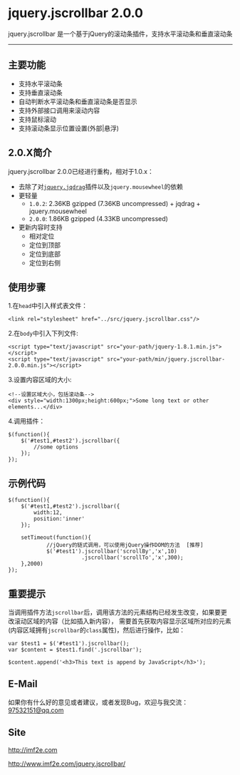 # jquery.jscrollbar 2.0.0

jquery.jscrollbar 是一个基于jQuery的滚动条插件，支持水平滚动条和垂直滚动条

---------------


## 主要功能

* 支持水平滚动条
* 支持垂直滚动条
* 自动判断水平滚动条和垂直滚动条是否显示
* 支持外部接口调用来滚动内容
* 支持鼠标滚动
* 支持滚动条显示位置设置(外部|悬浮)

## 2.0.X简介

jquery.jscrollbar 2.0.0已经进行重构，相对于1.0.x：

* 去除了对[`jquery.jqdrag`](https://github.com/daiying-zhang/jquery.jqdrag)插件以及`jquery.mousewheel`的依赖
* 更轻量
    * `1.0.2`: 2.36KB gzipped (7.36KB uncompressed) + jqdrag + jquery.mousewheel
    * `2.0.0`: 1.86KB gzipped (4.33KB uncompressed)
* 更新内容时支持
    * 相对定位
    * 定位到顶部
    * 定位到底部
    * 定位到右侧
    
## 使用步骤

1.在`head`中引入样式表文件：

    <link rel="stylesheet" href="../src/jquery.jscrollbar.css"/>

2.在`body`中引入下列文件:

    <script type="text/javascript" src="your-path/jquery-1.8.1.min.js"></script>
    <script type="text/javascript" src="your-path/min/jquery.jscrollbar-2.0.0.min.js"></script>
    
3.设置内容区域的大小:

    <!--设置区域大小，包括滚动条-->
    <div style="width:1300px;height:600px;">Some long text or other elements...</div>
    
4.调用插件：

    $(function(){
        $('#test1,#test2').jscrollbar({
            //some options
        });
    });
    
## 示例代码

    $(function(){
        $('#test1,#test2').jscrollbar({
            width:12, 
            position:'inner'
        });

        setTimeout(function(){
                //jQuery的链式调用，可以使用jQuery操作DOM的方法  [推荐]
                $('#test1').jscrollbar('scrollBy','x',10)
                           .jscrollbar('scrollTo','x',300);
        },2000)
    });

## 重要提示

当调用插件方法`jscrollbar`后，调用该方法的元素结构已经发生改变，如果要更改滚动区域的内容（比如插入新内容），
需要首先获取内容显示区域所对应的元素(内容区域拥有`jscrollbar`的`class`属性)，然后进行操作，比如：

    var $test1 = $('#test1').jscrollbar();
    var $content = $test1.find('.jscrollbar');

    $content.append('<h3>This text is append by JavaScript</h3>');

## E-Mail

如果你有什么好的意见或者建议，或者发现Bug，欢迎与我交流：
<97532151@qq.com>

## Site

<http://imf2e.com>

<http://www.imf2e.com/jquery.jscrollbar/>
